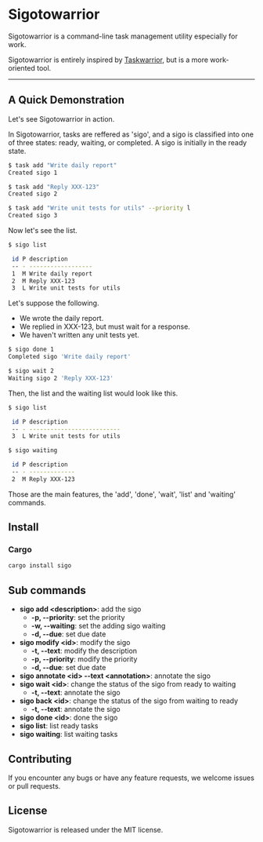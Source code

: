 # Sigotowarrior

Sigotowarrior is a command-line task management utility especially for work.

Sigotowarrior is entirely inspired by [Taskwarrior](https://taskwarrior.org/), but is a more work-oriented tool.

---

## A Quick Demonstration

Let's see Sigotowarrior in action.

In Sigotowarrior, tasks are reffered as 'sigo', and a sigo is classified into one of three states: ready, waiting, or completed.
A sigo is initially in the ready state.

```bash
$ task add "Write daily report"
Created sigo 1

$ task add "Reply XXX-123"
Created sigo 2

$ task add "Write unit tests for utils" --priority l
Created sigo 3

```

Now let's see the list.

```bash
$ sigo list

 id P description
 -- - ------------------
 1  M Write daily report
 2  M Reply XXX-123
 3  L Write unit tests for utils

```

Let's suppose the following.

* We wrote the daily report.
* We replied in XXX-123, but must wait for a response.
* We haven't written any unit tests yet.

```bash
$ sigo done 1
Completed sigo 'Write daily report'

$ sigo wait 2
Waiting sigo 2 'Reply XXX-123'

```

Then, the list and the waiting list would look like this.

```bash
$ sigo list

 id P description
 -- - --------------------------
 3  L Write unit tests for utils

$ sigo waiting

 id P description
 -- - -------------
 2  M Reply XXX-123

```

Those are the main features, the 'add', 'done', 'wait', 'list' and 'waiting' commands.

## Install

### Cargo

```bash
cargo install sigo
```

## Sub commands

* **sigo add \<description\>**: add the sigo
  * **-p, --priority**: set the priority
  * **-w, --waiting**: set the adding sigo waiting
  * **-d, --due**: set due date
* **sigo modify \<id\>**: modify the sigo
  * **-t, --text**: modify the description
  * **-p, --priority**: modify the priority
  * **-d, --due**: set due date
* **sigo annotate \<id\> --text \<annotation\>**: annotate the sigo
* **sigo wait \<id\>**: change the status of the sigo from ready to waiting
  * **-t, --text**: annotate the sigo
* **sigo back \<id\>**: change the status of the sigo from waiting to ready
  * **-t, --text**: annotate the sigo
* **sigo done \<id\>**: done the sigo
* **sigo list**: list ready tasks
* **sigo waiting**: list waiting tasks

## Contributing

If you encounter any bugs or have any feature requests, we welcome issues or pull requests.

## License

Sigotowarrior is released under the MIT license.
